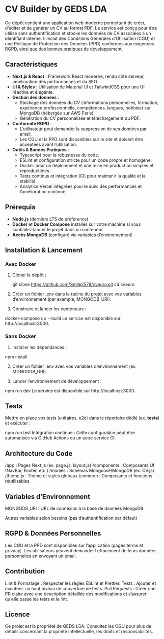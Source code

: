 # CV Builder by GEDS LDA

Ce dépôt contient une application web moderne permettant de créer, d’éditer et de générer un CV au format PDF. Le service est conçu pour être utilisé sans authentification et stocke les données de CV associées à un identifiant interne. Il inclut des Conditions Générales d’Utilisation (CGU) et une Politique de Protection des Données (PPD) conformes aux exigences RGPD, ainsi que des bonnes pratiques de développement.

## Caractéristiques

- **Next.js & React** : Framework React moderne, rendu côté serveur, amélioration des performances et du SEO.
- **UI & Styles** : Utilisation de Material UI et TailwindCSS pour une UI réactive et élégante.
- **Gestion des données** : 
  - Stockage des données du CV (informations personnelles, formation, expérience professionnelle, compétences, langues, hobbies) sur MongoDB (hébergée sur AWS Paris).
  - Génération du CV personnalisée et téléchargement du PDF.
- **Conformité RGPD** :
  - L’utilisateur peut demander la suppression de ses données par email.
  - Les CGU et la PPD sont disponibles sur le site et doivent être acceptées avant l’utilisation.
- **Outils & Bonnes Pratiques** :
  - Typescript pour la robustesse du code.
  - ESLint et configuration stricte pour un code propre et homogène.
  - Docker pour un déploiement et une mise en production simples et reproductibles.
  - Tests continus et intégration (CI) pour maintenir la qualité et la stabilité.
  - Analytics Vercel intégrées pour le suivi des performances et l’amélioration continue.

## Prérequis

- **Node.js** (dernière LTS de préférence)
- **Docker** et **Docker Compose** installés sur votre machine si vous souhaitez lancer le projet dans un conteneur.
- **Accès MongoDB** (configuré via variables d’environnement)

## Installation & Lancement

### Avec Docker

1. Cloner le dépôt :
   
   git clone https://github.com/Smile2578/cveuro.git
   cd cveuro
   
3. Créer un fichier .env dans la racine du projet avec vos variables d’environnement (par exemple, MONGODB_URI).

4. Construire et lancer les conteneurs :


docker-compose up --build
Le service est disponible sur http://localhost:3000.

### Sans Docker

1. Installer les dépendances :

npm install

2. Créer un fichier .env avec vos variables d’environnement (ex. MONGODB_URI).

3. Lancer l’environnement de développement :

npm run dev
Le service est disponible sur http://localhost:3000.

## Tests

Mettre en place vos tests (unitaires, e2e) dans le répertoire dédié (ex. __tests__) et exécuter :

npm run test
Intégration continue : Cette configuration peut être automatisée via GitHub Actions ou un autre service CI.

## Architecture du Code

/app : Pages Next.js (ex. page.js, layout.js)
/components : Composants UI (NavBar, Footer, etc.)
/models : Schémas Mongoose/MongoDB (ex. CV.js)
/theme.js : Thème et styles globaux
/common : Composants et fonctions réutilisables

## Variables d’Environnement

MONGODB_URI : URL de connexion à la base de données MongoDB

Autres variables selon besoins (pas d’authentification par défaut)

## RGPD & Données Personnelles
Les CGU et la PPD sont disponibles sur l’application (pages terms et privacy).
Les utilisateurs peuvent demander l’effacement de leurs données personnelles en envoyant un email.

## Contribution
Lint & Formatage : Respecter les règles ESLint et Prettier.
Tests : Ajouter et maintenir un haut niveau de couverture de tests.
Pull Requests : Créer une PR claire avec une description détaillée des modifications et s’assurer qu’elle passe les tests et le lint.

## Licence
Ce projet est la propriété de GEDS LDA. Consultez les CGU pour plus de détails concernant la propriété intellectuelle, les droits et responsabilités.
